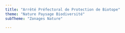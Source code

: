 ```yaml
---
title: "Arrêté Préfectoral de Protection de Biotope"
theme: "Nature Paysage Biodiversité"
subTheme: "Zonages Nature"

---
```

